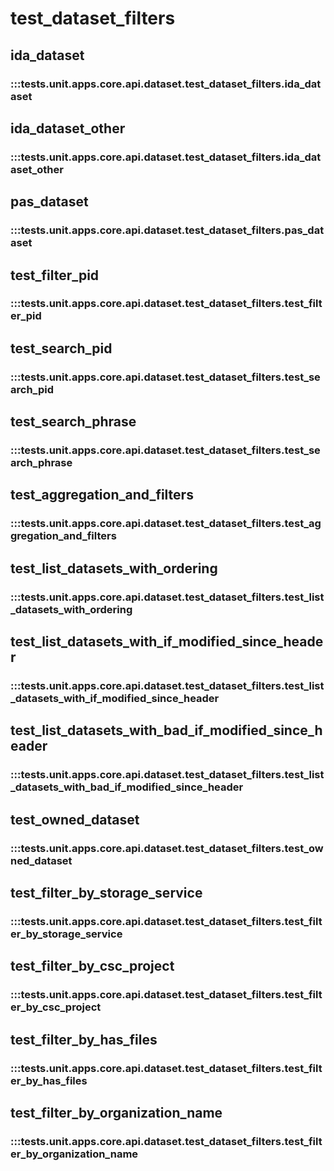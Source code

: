 # test_dataset_filters

## ida_dataset

### :::tests.unit.apps.core.api.dataset.test_dataset_filters.ida_dataset

## ida_dataset_other

### :::tests.unit.apps.core.api.dataset.test_dataset_filters.ida_dataset_other

## pas_dataset

### :::tests.unit.apps.core.api.dataset.test_dataset_filters.pas_dataset

## test_filter_pid

### :::tests.unit.apps.core.api.dataset.test_dataset_filters.test_filter_pid

## test_search_pid

### :::tests.unit.apps.core.api.dataset.test_dataset_filters.test_search_pid

## test_search_phrase

### :::tests.unit.apps.core.api.dataset.test_dataset_filters.test_search_phrase

## test_aggregation_and_filters

### :::tests.unit.apps.core.api.dataset.test_dataset_filters.test_aggregation_and_filters

## test_list_datasets_with_ordering

### :::tests.unit.apps.core.api.dataset.test_dataset_filters.test_list_datasets_with_ordering

## test_list_datasets_with_if_modified_since_header

### :::tests.unit.apps.core.api.dataset.test_dataset_filters.test_list_datasets_with_if_modified_since_header

## test_list_datasets_with_bad_if_modified_since_header

### :::tests.unit.apps.core.api.dataset.test_dataset_filters.test_list_datasets_with_bad_if_modified_since_header

## test_owned_dataset

### :::tests.unit.apps.core.api.dataset.test_dataset_filters.test_owned_dataset

## test_filter_by_storage_service

### :::tests.unit.apps.core.api.dataset.test_dataset_filters.test_filter_by_storage_service

## test_filter_by_csc_project

### :::tests.unit.apps.core.api.dataset.test_dataset_filters.test_filter_by_csc_project

## test_filter_by_has_files

### :::tests.unit.apps.core.api.dataset.test_dataset_filters.test_filter_by_has_files

## test_filter_by_organization_name

### :::tests.unit.apps.core.api.dataset.test_dataset_filters.test_filter_by_organization_name

